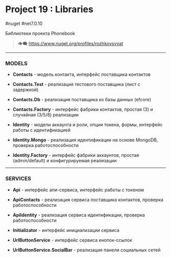 # Project 19 : Libraries
#nuget #net7.0.10

Библиотеки проекта Phonebook

> :eye_speech_bubble: https://www.nuget.org/profiles/rozhkovsvyat

---

### MODELS

* **Contacts** - модель контакта, интерфейс поставщика контактов

* **Contacts.Test** - реализация тестового поставщика (лист с задержкой)

* **Contacts.Db** - реализация поставщика из базы данных (efcore)
  
* **Contacts.Factory** - интерфейс фабрики контактов, простая (3) и случайная (3/5/8) реализации

* **Identity** - модели аккаунта и роли, опции токена, формы, интерфейс работы с идентификацией

* **Identity.Mongo** - реализация идентификации на основе MongoDB, проверка работоспособности

* **Identity.Factory** - интерфейс фабрики аккаунтов, простая (admin/default) и конфигурируемая реализации

---

### SERVICES

* **Api** - интерфейс апи-сервиса, интерфейс работы с токеном

* **ApiContacts** - реализация сервиса поставщика контактов, проверка работоспособности

* **ApiIdentity** - реализация сервиса идентификации, проверка работоспособности

* **Initializator** - интерфейс инициализации сервиса

* **UrlButtonService** - интерфейс сервиса кнопок-ссылок

* **UrlButtonService.SocialBar** - реализация панели социальных сетей
